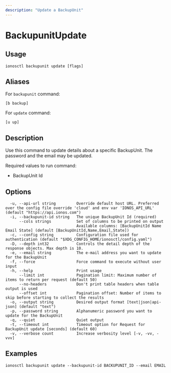 ```yaml
---
description: "Update a BackupUnit"
---
```


# BackupunitUpdate

## Usage

```text
ionosctl backupunit update [flags]
```

## Aliases

For `backupunit` command:

```text
[b backup]
```

For `update` command:

```text
[u up]
```

## Description

Use this command to update details about a specific BackupUnit. The password and the email may be updated.

Required values to run command:

* BackupUnit Id

## Options

```text
  -u, --api-url string         Override default host URL. Preferred over the config file override 'cloud' and env var 'IONOS_API_URL' (default "https://api.ionos.com")
  -i, --backupunit-id string   The unique BackupUnit Id (required)
      --cols strings           Set of columns to be printed on output 
                               Available columns: [BackupUnitId Name Email State] (default [BackupUnitId,Name,Email,State])
  -c, --config string          Configuration file used for authentication (default "$XDG_CONFIG_HOME/ionosctl/config.yaml")
  -D, --depth int32            Controls the detail depth of the response objects. Max depth is 10.
  -e, --email string           The e-mail address you want to update for the BackupUnit
  -f, --force                  Force command to execute without user input
  -h, --help                   Print usage
      --limit int              Pagination limit: Maximum number of items to return per request (default 50)
      --no-headers             Don't print table headers when table output is used
      --offset int             Pagination offset: Number of items to skip before starting to collect the results
  -o, --output string          Desired output format [text|json|api-json] (default "text")
  -p, --password string        Alphanumeric password you want to update for the BackupUnit
  -q, --quiet                  Quiet output
  -t, --timeout int            Timeout option for Request for BackupUnit update [seconds] (default 60)
  -v, --verbose count          Increase verbosity level [-v, -vv, -vvv]
```

## Examples

```text
ionosctl backupunit update --backupunit-id BACKUPUNIT_ID --email EMAIL
```

